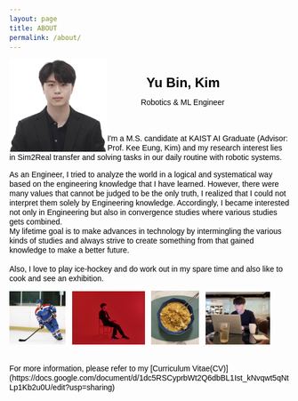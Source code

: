 ```yaml
---
layout: page
title: ABOUT
permalink: /about/
---
```


<img src="/assets/img/photo/yu-bin.png" width="35%" height="35%" style="float: left;"/><br>

<span
style="
font-style: ; 
font-weight: bold; 
font-size: 1.7em;
line-height: 1.0em; 
color: black;
font-family: arial;
margin:70px;
padding:0px;
text-align: right;
">
Yu Bin, Kim
</span>

<span
style="
font-style: ; 
font-size: 1.0em;
line-height: 0em; 
color: black;
font-family: arial;
margin:60px;
padding:0px;
text-align: right;
">
Robotics & ML Engineer
</span>

<span
style="
font-style: ; 
font-size: 1em;
line-height: 0.4em; 
color: black;
font-family: arial;
margin:0px;
padding:0px;
"><br><br>
I'm a M.S. candidate at KAIST AI Graduate (Advisor: Prof. Kee Eung, Kim) and my research interest lies in Sim2Real transfer and solving tasks in our daily routine with robotic systems.  
</span>

<!--
주석 처리
-->

<span
style="
font-style: ; 
font-size: 1em;
line-height: 0.4em; 
color: black;
font-family: arial;
margin:0px;
padding:0px;
">
As an Engineer, I tried to analyze the world in a logical and systematical way based on the engineering knowledge that I have learned.
However, there were many values that cannot be judged to be the only truth, I realized that I could not interpret them solely by Engineering knowledge.
Accordingly, I became interested not only in Engineering but also in convergence studies where various studies gets combined.    
My lifetime goal is to make advances in technology by intermingling the various kinds of studies and always strive to create something from that gained knowledge to make a better future.     
<br>
Also, I love to play ice-hockey and do work out in my spare time and also like to cook and see an exhibition. </span>

<img src="/assets/img/ice-hockey.png" width="20%" height="20%"
     alt="Markdown Monster icon"
     style="float: center;"/> &nbsp;
<img src="/assets/img/exhibition.png" width="26%" height="26%"
     alt="Markdown Monster icon"
     style="float: center;"/> &nbsp;
<img src="/assets/img/noodle.png" width="17%" height="17%"
     alt="Markdown Monster icon"
     style="float: center;"/> &nbsp; 
<img src="/assets/img/cafe.png" width="23%" height="23%"
     alt="Markdown Monster icon"
     style="float: center;"/> 

<br>
<span
style="
font-style: ; 
font-size: 1em;
line-height: 0.4em; 
color: black;
font-family: arial;
margin:0px;
padding:0px;
">
For more information, please refer to my [Curriculum Vitae(CV)](https://docs.google.com/document/d/1dc5RSCyprbWt2Q6dbBL1Ist_kNvqwt5qNtLp1Kb2u0U/edit?usp=sharing)
</span>
